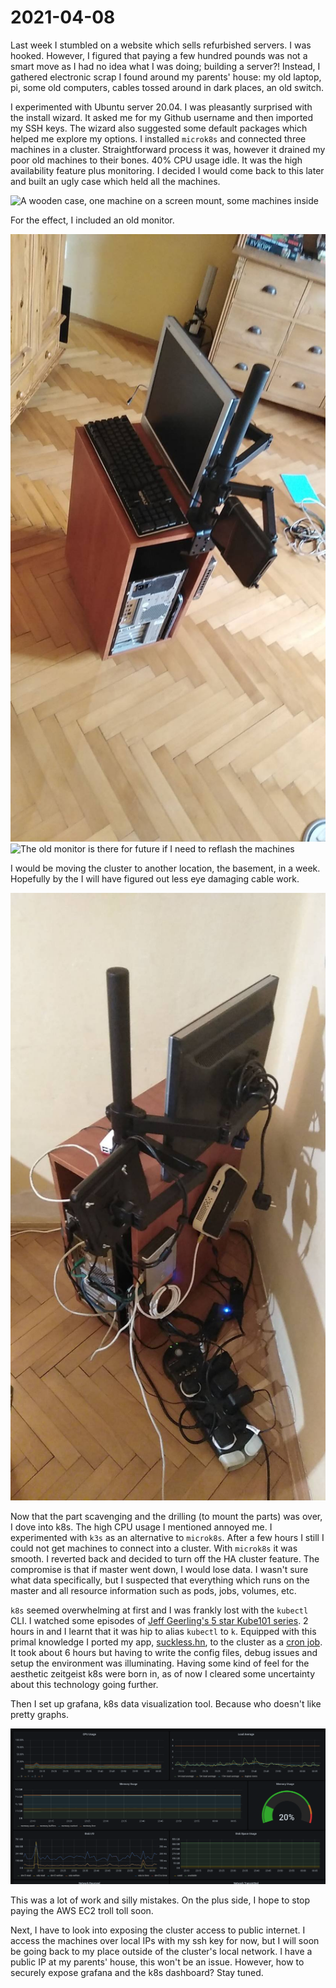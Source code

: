# 2021-04-08
Last week I stumbled on a website which sells refurbished servers. I was
hooked. However, I figured that paying a few hundred pounds was not a smart
move as I had no idea what I was doing; building a server?! Instead, I gathered
electronic scrap I found around my parents' house: my old laptop, pi, some old
computers, cables tossed around in dark places, an old switch. 

I experimented with Ubuntu server 20.04. I was pleasantly surprised with the
install wizard. It asked me for my Github username and then imported my SSH
keys. The wizard also suggested some default packages which helped me explore
my options. I installed `microk8s` and connected three machines in a cluster.
Straightforward process it was, however it drained my poor old machines to
their bones. 40% CPU usage idle. It was the high availability feature plus
monitoring. I decided I would come back to this later and built an ugly case
which held all the machines.

![A wooden case, one machine on a screen mount, some machines inside
](photos/2021-04-08-building-case.jpeg)

For the effect, I included an old monitor.

![The switch is mounted on the side](photos/2021-04-08-case-from-side.jpeg)
![The old monitor is there for future if I need to reflash the
machines](photos/2021-04-08-case-with-monitor.jpeg)

I would be moving the cluster to another location, the basement, in a week.
Hopefully by the I will have figured out less eye damaging cable work.

![The mounted switch and another machine](photos/2021-04-08-case-back.jpeg)

Now that the part scavenging and the drilling (to mount the parts) was over, I
dove into k8s. The high CPU usage I mentioned annoyed me. I experimented with
`k3s` as an alternative to `microk8s`. After a few hours I still I could not
get machines to connect into a cluster. With `microk8s` it was smooth. I
reverted back and decided to turn off the HA cluster feature. The compromise is
that if master went down, I would lose data. I wasn't sure what data
specifically, but I suspected that everything which runs on the master and all
resource information such as pods, jobs, volumes, etc.

`k8s` seemed overwhelming at first and I was frankly lost with the `kubectl`
CLI. I watched some episodes of [Jeff Geerling's 5 star Kube101
series](https://kube101.jeffgeerling.com). 2 hours in and I learnt that it was
hip to alias `kubectl` to `k`. Equipped with this primal knowledge I ported my
app, [suckless.hn](https://suckless.hn), to the cluster as a [cron
job](https://github.com/bausano/suckless.hn/tree/master/k8s). It took about 6
hours but having to write the config files, debug issues and setup the
environment was illuminating. Having some kind of feel for the aesthetic
zeitgeist k8s were born in, as of now I cleared some uncertainty about this
technology going further. 

Then I set up grafana, k8s data visualization tool. Because who doesn't like
pretty graphs.

![grafana node monitoring](photos/grafana-preview.png)

This was a lot of work and silly mistakes. On the plus side, I hope to stop
paying the AWS EC2 troll toll soon.

Next, I have to look into exposing the cluster access to public internet. I
access the machines over local IPs with my ssh key for now, but I will soon be
going back to my place outside of the cluster's local network. I have a public
IP at my parents' house, this won't be an issue. However, how to securely
expose grafana and the k8s dashboard? Stay tuned.

